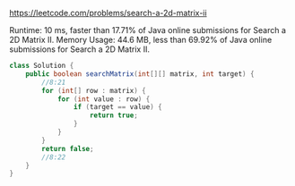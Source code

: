 https://leetcode.com/problems/search-a-2d-matrix-ii


Runtime: 10 ms, faster than 17.71% of Java online submissions for Search a 2D Matrix II.
Memory Usage: 44.6 MB, less than 69.92% of Java online submissions for Search a 2D Matrix II.


```java
class Solution {
    public boolean searchMatrix(int[][] matrix, int target) {
        //8:21
        for (int[] row : matrix) {
            for (int value : row) {
                if (target == value) {
                    return true;
                }
            }
        }
        return false;
        //8:22
    }
}
```